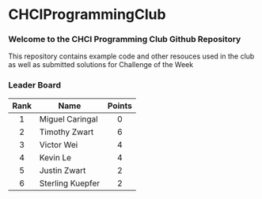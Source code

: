 # CHCIProgrammingClub

### Welcome to the CHCI Programming Club Github Repository
This repository contains example code and other resouces used in the club as well as submitted solutions for Challenge of the Week

### Leader Board

| Rank	 | Name	 | Points
| :---:	 | ---	 | :---:
1	 | Miguel Caringal	 | 0
2	 | Timothy Zwart	 | 6
3	 | Victor Wei	 | 4
4	 | Kevin Le	 | 4
5	 | Justin Zwart	 | 2
6	 | Sterling Kuepfer	 | 2
